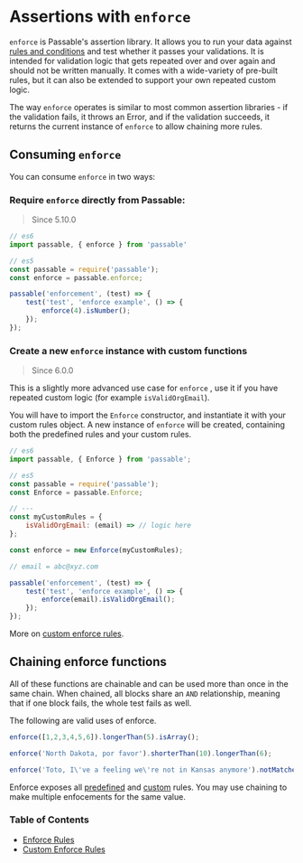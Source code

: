 # Assertions with `enforce`
`enforce`  is Passable's assertion library. It allows you to run your data against [rules and conditions](./rules/README.md) and test whether it passes your validations. It is intended for validation logic that gets repeated over and over again and should not be written manually. It comes with a wide-variety of pre-built rules, but it can also be extended to support your own repeated custom logic.

The way `enforce` operates is similar to most common assertion libraries - if the validation fails, it throws an Error, and if the validation succeeds, it returns the current instance of `enforce` to allow chaining more rules.

## Consuming `enforce`
You can consume `enforce` in two ways:

### Require `enforce` directly from Passable:
> Since 5.10.0

```js
// es6
import passable, { enforce } from 'passable'

// es5
const passable = require('passable');
const enforce = passable.enforce;

passable('enforcement', (test) => {
    test('test', 'enforce example', () => {
        enforce(4).isNumber();
    });
});
```

### Create a new `enforce`  instance with custom functions
> Since 6.0.0

This is a slightly more advanced use case for `enforce` , use it if you have repeated custom logic (for example `isValidOrgEmail`).

You will have to import the `Enforce`  constructor, and instantiate it with your custom rules object. A new instance of `enforce` will be created, containing both the predefined rules and your custom rules.

```js
// es6
import passable, { Enforce } from 'passable';

// es5
const passable = require('passable');
const Enforce = passable.Enforce;

// ---
const myCustomRules = {
    isValidOrgEmail: (email) => // logic here
};

const enforce = new Enforce(myCustomRules);

// email = abc@xyz.com

passable('enforcement', (test) => {
    test('test', 'enforce example', () => {
        enforce(email).isValidOrgEmail();
    });
});

```

More on [custom enforce rules](./rules/custom.md).

## Chaining enforce functions

All of these functions are chainable and can be used more than once in the same chain.
When chained, all blocks share an `AND` relationship, meaning that if one block fails, the whole test fails as well.

The following are valid uses of enforce.

```js
enforce([1,2,3,4,5,6]).longerThan(5).isArray();

enforce('North Dakota, por favor').shorterThan(10).longerThan(6);

enforce('Toto, I\'ve a feeling we\'re not in Kansas anymore').notMatches(/0-9/);
```

Enforce exposes all [predefined](./rules/README.md) and [custom](./rules/custom.md) rules. You may use chaining to make multiple enfocements for the same value.

### Table of Contents
* [Enforce Rules](./rules/README.md)
* [Custom Enforce Rules](./rules/custom.md)
